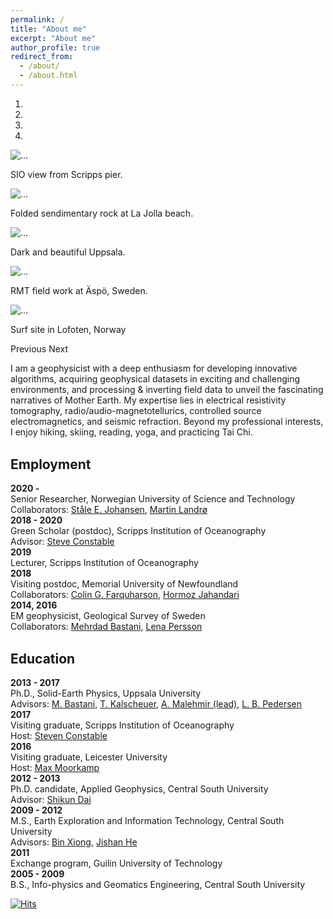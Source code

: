 ```yaml
---
permalink: /
title: "About me"
excerpt: "About me"
author_profile: true
redirect_from: 
  - /about/
  - /about.html
---
```



<div id="carouselExampleCaptions" class="carousel slide" data-ride="carousel"
  style="margin-top: 10px; margin-bottom: 10px;">
  <ol class="carousel-indicators">
    <li data-target="#carouselExampleCaptions" data-slide-to="0" class="active"></li>
    <li data-target="#carouselExampleCaptions" data-slide-to="1"></li>
    <li data-target="#carouselExampleCaptions" data-slide-to="2"></li>
    <li data-target="#carouselExampleCaptions" data-slide-to="3"></li>
  </ol>
  <div class="carousel-inner">
    <div class="carousel-item active">
      <img src="http://shunguowang.github.io/images/SIO.jpeg" class="d-block w-100" alt="...">
      <div class="carousel-caption d-none d-md-block">
        <p>SIO view from Scripps pier.</p>
      </div>
    </div>
    <div class="carousel-item">
      <img src="http://shunguowang.github.io/images/Rock.jpeg" class="d-block w-100" alt="...">
      <div class="carousel-caption d-none d-md-block">
        <p>Folded sendimentary rock at La Jolla beach.</p>
      </div>
    </div>
    <div class="carousel-item">
      <img src="http://shunguowang.github.io/images/Uppsala.jpeg" class="d-block w-100" alt="...">
      <div class="carousel-caption d-none d-md-block">
        <p>Dark and beautiful Uppsala.</p>
      </div>
    </div>
    <div class="carousel-item">
      <img src="http://shunguowang.github.io/images/RMT.jpeg" class="d-block w-100" alt="...">
      <div class="carousel-caption d-none d-md-block">
        <p>RMT field work at Äspö, Sweden.</p>
      </div>
    </div>
        <div class="carousel-item">
      <img src="http://shunguowang.github.io/images/surf.jpeg" class="d-block w-100" alt="...">
      <div class="carousel-caption d-none d-md-block">
        <p>Surf site in Lofoten, Norway</p>
      </div>
    </div>
  </div>
  <a class="carousel-control-prev" data-target="#carouselExampleCaptions" role="button" data-slide="prev">
    <span class="carousel-control-prev-icon" aria-hidden="true"></span>
    <span class="sr-only">Previous</span>
  </a>
  <a class="carousel-control-next" data-target="#carouselExampleCaptions" role="button" data-slide="next">
    <span class="carousel-control-next-icon" aria-hidden="true"></span>
    <span class="sr-only">Next</span>
  </a>
</div>


I am a geophysicist with a deep enthusiasm for developing innovative algorithms, acquiring geophysical datasets in exciting and challenging environments, and processing & inverting field data to unveil the fascinating narratives of Mother Earth. My expertise lies in electrical resistivity tomography, radio/audio-magnetotellurics, controlled source electromagnetics, and seismic refraction. Beyond my professional interests, I enjoy hiking, skiing, reading, yoga, and practicing Tai Chi.

<br> <b> <span style="font-size:150%"> Employment </span> </b> <br> 
<br> <b>2020 - </b> 
<br> Senior Researcher, Norwegian University of Science and Technology
<br> Collaborators: [Ståle E. Johansen](https://www.ntnu.no/ansatte/stale.johansen), [Martin Landrø](https://www.ntnu.no/ansatte/martin.landro)
<br> <b>2018 - 2020</b> 
<br> Green Scholar (postdoc), Scripps Institution of Oceanography
<br> Advisor: [Steve Constable](https://marineemlab.ucsd.edu/steve/)
<br> <b>2019</b> 
<br> Lecturer, Scripps Institution of Oceanography
<br> <b>2018</b> 
<br> Visiting postdoc, Memorial University of Newfoundland
<br> Collaborators: [Colin G. Farquharson](https://www.esd.mun.ca/~farq/), [Hormoz Jahandari](https://www.mun.ca/math/people/ppl-postdoc/hormoz.php)
<br> <b>2014, 2016</b> 
<br> EM geophysicist, Geological Survey of Sweden
<br> Collaborators: [Mehrdad Bastani](https://www.researchgate.net/profile/Mehrdad_Bastani), [Lena Persson](https://www.researchgate.net/profile/Lena_Persson2)

<br> <b> <span style="font-size:150%"> Education </span> </b> <br>
<br> <b>2013 - 2017</b> 
<br> Ph.D., Solid-Earth Physics, Uppsala University
<br> Advisors: [M. Bastani](https://www.researchgate.net/profile/Mehrdad_Bastani), [T. Kalscheuer](https://katalog.uu.se/profile/?id=N4-593), [A. Malehmir (lead)](https://katalog.uu.se/profile/?id=N3-1060), [L. B. Pedersen](https://www.researchgate.net/profile/Laust_Pedersen)
<br> <b>2017</b> 
<br> Visiting graduate, Scripps Institution of Oceanography
<br> Host: [Steven Constable](https://marineemlab.ucsd.edu/steve/)
<br> <b>2016</b> 
<br> Visiting graduate, Leicester University
<br> Host: [Max Moorkamp](https://www.geophysik.uni-muenchen.de/Members/moorkamp)
<br> <b>2012 - 2013</b> 
<br> Ph.D. candidate, Applied Geophysics, Central South University
<br> Advisor: [Shikun Dai](https://www.researchgate.net/scientific-contributions/2107347787_Shikun_Dai)
<br> <b>2009 - 2012</b> 
<br> M.S., Earth Exploration and Information Technology, Central South University
<br> Advisors: [Bin Xiong](https://www.researchgate.net/scientific-contributions/2078601980_Bin_Xiong), [Jishan He](http://en.csu.edu.cn/info/1010/1429.htm)
<br> <b>2011</b> 
<br> Exchange program, Guilin University of Technology
<br> <b>2005 - 2009</b> 
<br> B.S., Info-physics and Geomatics Engineering, Central South University

<title>Online Visitors Counter</title>
<script src='http://shunguowang.github.io/online-visitors-counter-master/ovc/counter.js'></script>

[![Hits](https://hits.seeyoufarm.com/api/count/incr/badge.svg?url=https%3A%2F%2Fshunguowang.github.io&count_bg=%2379C83D&title_bg=%23555555&icon=&icon_color=%23E7E7E7&title=hits&edge_flat=false)](https://hits.seeyoufarm.com)

